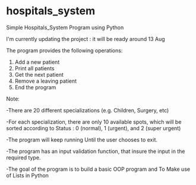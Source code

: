 # hospitals_system

Simple Hospitals_System Program using Python 


I'm currently updating the project : it will be ready around 13 Aug

The program provides the following operations:

1) Add a new patient
2) Print all patients
3) Get the next patient
4) Remove a leaving patient
5) End the program

Note:

-There are 20 different specializations (e.g. Children, Surgery, etc)

-For each specialization, there are only 10 available spots, which will be sorted according to Status : 0 (normal), 1 (urgent), and 2 (super urgent)

-The program will keep running  Until the user chooses to exit.

-The program has an input validation function, that insure the input in the required type.

-The goal of the program is to build a basic OOP program and To Make use of Lists in Python 
